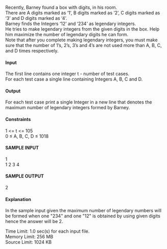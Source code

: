 Recently, Barney found a box with digits, in his room. </br>
There are A digits marked as ‘1’, B digits marked as ‘2’, C digits marked as ‘3’ and D digits marked as ‘4’.</br>
Barney finds the Integers ‘12’ and ‘234’ as legendary integers. </br>
He tries to make legendary integers from the given digits in the box. Help him maximize the number of legendary digits he can form.</br>
Note that after you complete making legendary integers, you must make sure that the number of 1’s, 2’s, 3’s and 4’s are not used more than A, B, C, and D times respectively.

#### Input

The first line contains one integer t - number of test cases.</br>
For each test case a single line containing Integers A, B, C and D.

#### Output

For each test case print a single Integer in a new line that denotes the maximum number of legendary integers formed by Barney.

#### Constraints

1 <= t <= 105 </br>
0 ≤ A, B, C, D ≤ 1018  </br>
 
#### SAMPLE INPUT 
1           </br>
1 2 3 4     </br>
#### SAMPLE OUTPUT 
2
#### Explanation
In the sample input given the maximum number of legendary numbers will be formed when one "234" and one "12" is obtained by using given digits hence the answer will be 2.

Time Limit:	1.0 sec(s) for each input file. </br>
Memory Limit:	256 MB </br>
Source Limit:	1024 KB  </br>
